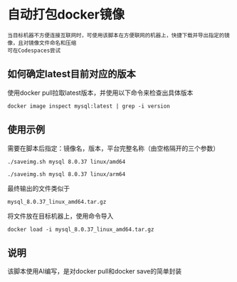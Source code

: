 # 自动打包docker镜像
```
当目标机器不方便连接互联网时，可使用该脚本在方便联网的机器上，快捷下载并导出指定的镜像，且对镜像文件命名和压缩
可在Codespaces尝试
```

## 如何确定latest目前对应的版本
使用docker pull拉取latest版本，并使用以下命令来检查出具体版本
```
docker image inspect mysql:latest | grep -i version
```

## 使用示例
需要在脚本后指定：镜像名，版本，平台完整名称（由空格隔开的三个参数）
```
./saveimg.sh mysql 8.0.37 linux/amd64
```
```
./saveimg.sh mysql 8.0.37 linux/arm64
```
最终输出的文件类似于
```
mysql_8.0.37_linux_amd64.tar.gz
```
将文件放在目标机器上，使用命令导入
```
docker load -i mysql_8.0.37_linux_amd64.tar.gz
```
## 说明
该脚本使用AI编写，是对docker pull和docker save的简单封装